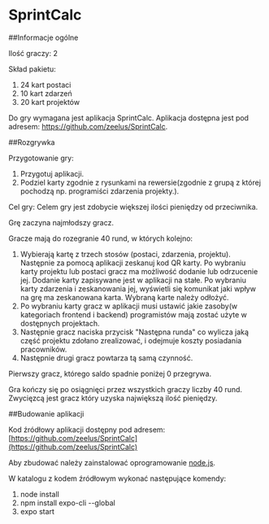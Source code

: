# SprintCalc

##Informacje ogólne

Ilość graczy: 2

Skład pakietu: 

1. 24 kart postaci
2. 10 kart zdarzeń
3. 20 kart projektów

Do gry wymagana jest aplikacja SprintCalc. Aplikacja dostępna jest pod adresem: https://github.com/zeelus/SprintCalc.

##Rozgrywka

Przygotowanie gry:

1. Przygotuj aplikacji.
2. Podziel karty zgodnie z rysunkami na rewersie(zgodnie z grupą z której pochodzą np. programiści zdarzenia projekty.).


Cel gry: Celem gry jest zdobycie większej ilości pieniędzy od przeciwnika. 

Grę zaczyna najmłodszy gracz. 

Gracze mają do rozegranie 40 rund, w których kolejno: 

1. Wybierają kartę z trzech stosów (postaci, zdarzenia, projektu). Następnie za pomocą aplikacji zeskanuj kod QR karty. Po wybraniu karty projektu lub postaci gracz ma możliwość dodanie lub odrzucenie jej. Dodanie karty zapisywane jest w aplikacji na stałe. Po wybraniu karty zdarzenia i zeskanowania jej, wyświetli się komunikat jaki wpływ na grę ma zeskanowana karta. Wybraną karte należy odłożyć.
2. Po wybraniu karty gracz w aplikacji musi ustawić jakie zasoby(w kategoriach frontend i backend) programistów mają zostać użyte w dostępnych projektach.
3. Następnie gracz naciska przycisk "Następna runda" co wylicza jaką część projektu zdołano zrealizować, i odejmuje koszty posiadania pracowników.
4. Następnie drugi gracz powtarza tą samą czynność.

Pierwszy gracz, którego saldo spadnie poniżej 0 przegrywa.

Gra kończy się po osiągnięci przez wszystkich graczy liczby 40 rund. Zwycięzcą jest gracz który uzyska największą ilość pieniędzy.

##Budowanie aplikacji

Kod źródłowy aplikacji dostępny pod adresem: [https://github.com/zeelus/SprintCalc](https://github.com/zeelus/SprintCalc)

Aby zbudować należy zainstalować oprogramowanie [node.js](https://nodejs.org/en/).

W katalogu z kodem źródłowym wykonać następujące komendy:

1. node install
2. npm install expo-cli --global
3. expo start

